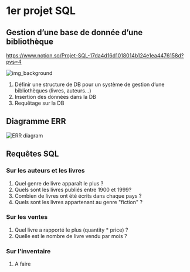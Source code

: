 # 1er projet SQL
## Gestion d’une base de donnée d’une bibliothèque
https://www.notion.so/Projet-SQL-17da4d16d1018014b124e1ea4476158d?pvs=4

![img_background](https://github.com/user-attachments/assets/fbf4ef05-875b-4058-94ec-bd7258c4176c)

1. Définir une structure de DB pour un système de gestion d’une bibliothèques (livres, auteurs…)
2. Insertion des données dans la DB
3. Requêtage sur la DB

## Diagramme ERR

![ERR diagram](https://github.com/user-attachments/assets/7e8091dd-6f70-427e-becd-da2eb8a38280)

## Requêtes SQL

### **Sur les auteurs et les livres**

1. Quel genre de livre apparaît le plus ?
2. Quels sont les livres publiés entre 1900 et 1999?
3. Combien de livres ont été écrits dans chaque pays ?
4. Quels sont les livres appartenant au genre "fiction" ?

### **Sur les ventes**

1. Quel livre a rapporté le plus (quantity * price) ?
2. Quelle est le nombre de livre vendu par mois ?

### **Sur l'inventaire**

1. A faire
